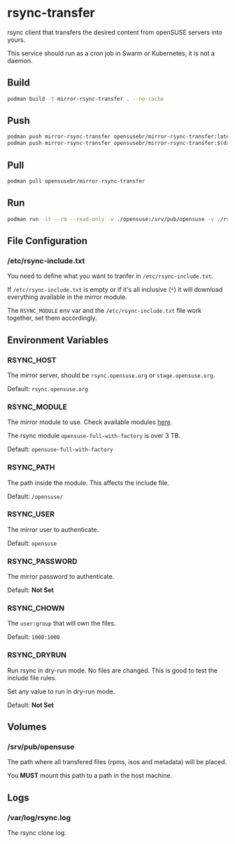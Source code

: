 # rsync-transfer

rsync client that transfers the desired content from openSUSE servers into yours.

This service should run as a cron job in Swarm or Kubernetes, it is not a daemon.

## Build

```bash
podman build -t mirror-rsync-transfer . --no-cache
```

## Push

```bash
podman push mirror-rsync-transfer opensusebr/mirror-rsync-transfer:latest
podman push mirror-rsync-transfer opensusebr/mirror-rsync-transfer:$(date +"%Y%m%d")
```

## Pull

```bash
podman pull opensusebr/mirror-rsync-transfer
```

## Run

```bash
podman run -it --rm --read-only -v ./opensuse:/srv/pub/opensuse -v ./rsync-include.txt:/etc/rsync-include.txt opensusebr/mirror-rsync-transfer
```

## File Configuration

### /etc/rsync-include.txt

You need to define what you want to tranfer in `/etc/rsync-include.txt`.

If `/etc/rsync-include.txt` is empty or if it's all inclusive (`*`) it will download
everything available in the mirror module.

The `RSYNC_MODULE` env var and the `/etc/rsync-include.txt` file work together,
set them accordingly.

## Environment Variables

### RSYNC_HOST

The mirror server, should be `rsync.opensuse.org` or `stage.opensuse.org`.

Default: `rsync.opensuse.org`

### RSYNC_MODULE

The mirror module to use.
Check available modules [here](https://mirrors.opensuse.org/list/rsyncinfo-stage.o.o.txt).

The rsync module `opensuse-full-with-factory` is over 3 TB.

Default: `opensuse-full-with-factory`

### RSYNC_PATH

The path inside the module.
This affects the include file.

Default: `/opensuse/`

### RSYNC_USER

The mirror user to authenticate.

Default: `opensuse`

### RSYNC_PASSWORD

The mirror password to authenticate.

Default: **Not Set**

### RSYNC_CHOWN

The `user:group` that will own the files.

Default: `1000:1000`

### RSYNC_DRYRUN

Run rsync in dry-run mode. No files are changed.
This is good to test the include file rules.

Set any value to run in dry-run mode.

Default: **Not Set**

## Volumes

### /srv/pub/opensuse

The path where all transfered files (rpms, isos and metadata) will be placed.

You **MUST** mount this path to a path in the host machine.

## Logs

### /var/log/rsync.log

The rsync clone log.

